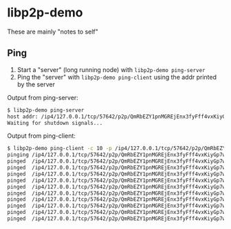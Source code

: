 
# libp2p-demo

These are mainly "notes to self"

## Ping

1. Start a "server" (long running node) with `libp2p-demo ping-server`
1. Ping the "server" with `libp2p-demo ping-client` using the addr printed by the server

Output from ping-server:
```bash
$ libp2p-demo ping-server
host addr: /ip4/127.0.0.1/tcp/57642/p2p/QmRbEZY1pnMGREjEnx3fyFff4vxKiyGp7wEj8qWNBvaKEe
Waiting for shutdown signals...
```

Output from ping-client:
```bash
$ libp2p-demo ping-client -c 10 -p /ip4/127.0.0.1/tcp/57642/p2p/QmRbEZY1pnMGREjEnx3fyFff4vxKiyGp7wEj8qWNBvaKEe
pinging /ip4/127.0.0.1/tcp/57642/p2p/QmRbEZY1pnMGREjEnx3fyFff4vxKiyGp7wEj8qWNBvaKEe
pinged  /ip4/127.0.0.1/tcp/57642/p2p/QmRbEZY1pnMGREjEnx3fyFff4vxKiyGp7wEj8qWNBvaKEe rtt: 406.77µs
pinged  /ip4/127.0.0.1/tcp/57642/p2p/QmRbEZY1pnMGREjEnx3fyFff4vxKiyGp7wEj8qWNBvaKEe rtt: 96.265µs
pinged  /ip4/127.0.0.1/tcp/57642/p2p/QmRbEZY1pnMGREjEnx3fyFff4vxKiyGp7wEj8qWNBvaKEe rtt: 91.844µs
pinged  /ip4/127.0.0.1/tcp/57642/p2p/QmRbEZY1pnMGREjEnx3fyFff4vxKiyGp7wEj8qWNBvaKEe rtt: 105.481µs
pinged  /ip4/127.0.0.1/tcp/57642/p2p/QmRbEZY1pnMGREjEnx3fyFff4vxKiyGp7wEj8qWNBvaKEe rtt: 89.553µs
pinged  /ip4/127.0.0.1/tcp/57642/p2p/QmRbEZY1pnMGREjEnx3fyFff4vxKiyGp7wEj8qWNBvaKEe rtt: 101.605µs
pinged  /ip4/127.0.0.1/tcp/57642/p2p/QmRbEZY1pnMGREjEnx3fyFff4vxKiyGp7wEj8qWNBvaKEe rtt: 89.189µs
pinged  /ip4/127.0.0.1/tcp/57642/p2p/QmRbEZY1pnMGREjEnx3fyFff4vxKiyGp7wEj8qWNBvaKEe rtt: 74.429µs
pinged  /ip4/127.0.0.1/tcp/57642/p2p/QmRbEZY1pnMGREjEnx3fyFff4vxKiyGp7wEj8qWNBvaKEe rtt: 117.549µs
pinged  /ip4/127.0.0.1/tcp/57642/p2p/QmRbEZY1pnMGREjEnx3fyFff4vxKiyGp7wEj8qWNBvaKEe rtt: 98.74µs
```
